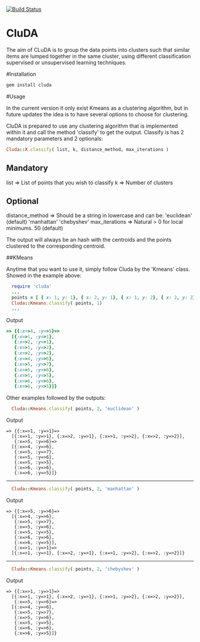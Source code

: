 [![Build Status](https://api.travis-ci.org/emfigo/cluda.png)](https://api.travis-ci.org/emfigo/cluda)

CluDA
=====
The aim of CLuDA is to group the data points into clusters such that similar items are lumped together in the same cluster, using different classification supervised or unsupervised learning techniques.

#Installation

```ruby
gem install cluda
```

#Usage

In the current version it only exist Kmeans as a clustering algorithm, but in future updates the idea is to have several options to choose for clustering.

CluDA is prepared to use any clustering algorithm that is implemented within it and call the method 'classify' to get the output. Classify is has 2 mandatory parameters and 2 optionals:

```ruby
Cluda::X.classify( list, k, distance_method, max_iterations )
```

Mandatory
---------
 list             =>  List of points that you wish to classify
 k                =>  Number of clusters

Optional
--------
 distance_method  => Should be a string in lowercase and can be: 
                         'euclidean' (default)
                         'manhattan'
                         'chebyshev'
 max_iterations   => Natural > 0 for local minimums. 50 (default)

The output will always be an hash with the centroids and the points clustered to the corresponding centroid.

##KMeans

Anytime that you want to use it, simply follow Cluda by the 'Kmeans' class. Showed in the example above:

```ruby
  require 'cluda'
  ...
  points = [ { x: 1, y: 1}, { x: 2, y: 1}, { x: 1, y: 2}, { x: 2, y: 2}, { x: 4, y: 6}, { x: 5, y: 7}, { x: 5, y: 6}, { x: 5, y: 5}, { x: 6, y: 6}, { x: 6, y: 5}]
  Cluda::Kmeans.classify( points, 1)
  ...
```

Output

```ruby
=> {{:x=>4, :y=>5}=>
  [{:x=>1, :y=>1},
   {:x=>2, :y=>1},
   {:x=>1, :y=>2},
   {:x=>2, :y=>2},
   {:x=>4, :y=>6},
   {:x=>5, :y=>7},
   {:x=>5, :y=>6},
   {:x=>5, :y=>5},
   {:x=>6, :y=>6},
   {:x=>6, :y=>5}]}
```

Other examples followed by the outputs:

```ruby
  Cluda::Kmeans.classify( points, 2, 'euclidean' )
```

Output

```
=> {{:x=>1, :y=>1}=>
  [{:x=>1, :y=>1}, {:x=>2, :y=>1}, {:x=>1, :y=>2}, {:x=>2, :y=>2}],
   {:x=>5, :y=>6}=>
  [{:x=>4, :y=>6},
   {:x=>5, :y=>7},
   {:x=>5, :y=>6},
   {:x=>5, :y=>5},
   {:x=>6, :y=>6},
   {:x=>6, :y=>5}]}
```
-------------------

```ruby
  Cluda::Kmeans.classify( points, 2, 'manhattan' )
```

Output

```
=> {{:x=>5, :y=>6}=>
  [{:x=>4, :y=>6},
   {:x=>5, :y=>7},
   {:x=>5, :y=>6},
   {:x=>5, :y=>5},
   {:x=>6, :y=>6},
   {:x=>6, :y=>5}],
   {:x=>1, :y=>1}=>
  [{:x=>1, :y=>1}, {:x=>2, :y=>1}, {:x=>1, :y=>2}, {:x=>2, :y=>2}]}
```

--------------------

```ruby
  Cluda::Kmeans.classify( points, 2, 'chebyshev' )
```

Output

```
=> {{:x=>1, :y=>1}=>
  [{:x=>1, :y=>1}, {:x=>2, :y=>1}, {:x=>1, :y=>2}, {:x=>2, :y=>2}],
   {:x=>5, :y=>6}=>
  [{:x=>4, :y=>6},
   {:x=>5, :y=>7},
   {:x=>5, :y=>6},
   {:x=>5, :y=>5},
   {:x=>6, :y=>6},
   {:x=>6, :y=>5}]}
```

